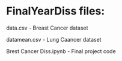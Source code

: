 # FinalYearDiss files:

data.csv - Breast Cancer dataset

datamean.csv - Lung Caancer dataset

Brest Cancer Diss.ipynb - Final project code
